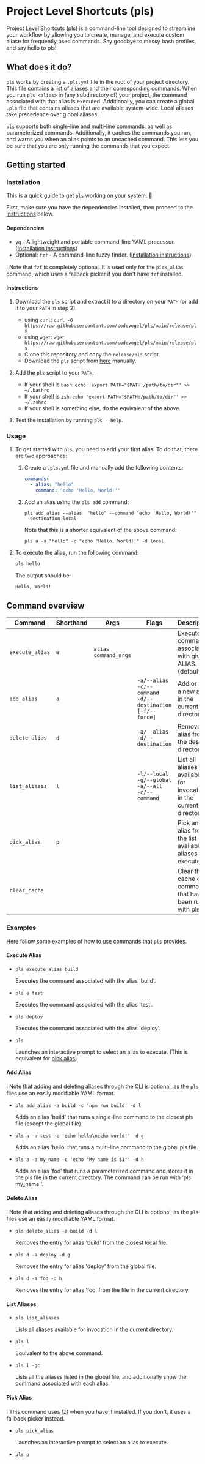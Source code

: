 # Project Level Shortcuts (pls)

Project Level Shortcuts (pls) is a command-line tool designed to streamline your workflow by allowing you to create, manage, and execute custom aliase for frequently used commands. Say goodbye to messy bash profiles, and say hello to pls!

## What does it do?

`pls` works by creating a `.pls.yml` file in the root of your project directory. This file contains a list of aliases and their corresponding commands. When you run `pls <alias>` in (any subdirectory of) your project, the command associated with that alias is executed. Additionally, you can create a global `.pls` file that contains aliases that are available system-wide. Local aliases take precedence over global aliases.

`pls` supports both single-line and multi-line commands, as well as parameterized commands. Additionally, it caches the commands you run, and warns you when an alias points to an uncached command. This lets you be sure that you are only running the commands that you expect.

## Getting started


### Installation

  This is a quick guide to get `pls` working on your system. 👷
  
  First, make sure you have the dependencies installed, then proceed to the [instructions](#instructions) below.

#### Dependencies
  - `yq` - A lightweight and portable command-line YAML processor. ([Installation instructions](https://mikefarah.gitbook.io/yq/#install))
  - Optional: `fzf` - A command-line fuzzy finder. ([Installation instructions](https://github.com/junegunn/fzf?tab=readme-ov-file#installation))

ℹ️ Note that `fzf` is completely optional. It is used only for the `pick_alias` command, which uses a fallback picker if you don't have `fzf` installed.


  #### Instructions

  1. Download the `pls` script and extract it to a directory on your `PATH` (or add it to your `PATH` in step 2).
     
     - using `curl`: `curl -O https://raw.githubusercontent.com/codevogel/pls/main/release/pls`
     - using `wget`: `wget https://raw.githubusercontent.com/codevogel/pls/main/release/pls`
     - Clone this repository and copy the `release/pls` script.
     - Download the `pls` script from [here](https://github.com/codevogel/pls/blob/main/release/pls) manually.

  2. Add the `pls` script to your `PATH`.
     - If your shell is `bash`: `echo 'export PATH="$PATH:/path/to/dir"' >> ~/.bashrc`
     - If your shell is `zsh`: `echo 'export PATH="$PATH:/path/to/dir"' >> ~/.zshrc`
     - If your shell is something else, do the equivalent of the above.
  3. Test the installation by running `pls --help`.

### Usage

1. To get started with `pls`, you need to add your first alias. To do that, there are two approaches:

    1. Create a `.pls.yml` file and manually add the following contents:
        ```yaml
        commands:
          - alias: "hello"
            command: "echo 'Hello, World!'"
        ```
    2. Add an alias using the `pls add` command:
       ```bash:
       pls add_alias --alias  "hello" --command "echo 'Hello, World!'" --destination local
       ```
       Note that this is a shorter equivalent of the above command:
       ```bash:
       pls a -a "hello" -c "echo 'Hello, World!'" -d local
       ```
2. To execute the alias, run the following command:
    ```bash
    pls hello
    ```
    The output should be:
    ```bash
    Hello, World!
    ```

## Command overview

| Command       | Shorthand | Args               | Flags                                                 | Description                                                         |
|---------------|-----------|--------------------|-------------------------------------------------------|---------------------------------------------------------------------|
| `execute_alias` | `e`         | `alias` <br> `command_args` |                                                       | Execute the command associated with given ALIAS. (default)          |
| `add_alias`     | `a`         |                    | `-a/--alias` <br> `-c/--command` <br> `-d/--destination` <br> `[-f/--force]` | Add or alter a new alias in the current directory.                  |
| `delete_alias`  | `d`         |                    | `-a/--alias` <br> `-d/--destination`                           | Remove an alias from the desired directory.                         |
| `list_aliases`  | `l`         |                    | `-l/--local` <br> `-g/--global` <br> `-a/--all` <br> `-c/--command`          | List all aliases available for invocation in the current directory. |
| `pick_alias`    | `p`         |                    |                                                       | Pick an alias from the list of available aliases to execute.        |
| `clear_cache`   |           |                    |                                                       | Clear the cache of all commands that have been run with pls.        |

### Examples

Here follow some examples of how to use commands that `pls` provides.

#### Execute Alias


- `pls execute_alias build`
   
  Executes the command associated with the alias 'build'.

- `pls e test`

  Executes the command associated with the alias 'test'.

- `pls deploy`

  Executes the command associated with the alias 'deploy'.

- `pls`
  
  Launches an interactive prompt to select an alias to execute. (This is equivalent for [pick alias](#pick_alias))

#### Add Alias

ℹ️ Note that adding and deleting aliases through the CLI is optional, as the `pls` files use an easily modifiable YAML format.

- `pls add_alias -a build -c 'npm run build' -d l`

  Adds an alias 'build' that runs a single-line command to the closest pls file (except the global file).

- `pls a -a test -c 'echo hello\necho world!' -d g`

  Adds an alias 'hello' that runs a multi-line command to the global pls file.

- `pls a -a my_name -c 'echo "My name is $1"' -d h`

  Adds an alias 'foo' that runs a parameterized command and stores it in the pls file in the current directory. The command can be run with 'pls my_name <name>'.

#### Delete Alias

ℹ️ Note that adding and deleting aliases through the CLI is optional, as the `pls` files use an easily modifiable YAML format.

  - `pls delete_alias -a build -d l`
  
    Removes the entry for alias 'build' from the closest local file.
  - `pls d -a deploy -d g`
    
    Removes the entry for alias 'deploy' from the global file.
  
  - `pls d -a foo -d h`
    
    Removes the entry for alias 'foo' from the file in the current directory.

#### List Aliases

  - `pls list_aliases`
    
      Lists all aliases available for invocation in the current directory.

  - `pls l`

      Equivalent to the above command.
  
  - `pls l -gc`

      Lists all the aliases listed in the global file, and additionally show the command associated with each alias.

#### Pick Alias

ℹ️ This command uses [fzf](https://github.com/junegunn/fzf) when you have it installed. If you don't, it uses a fallback picker instead.

  - `pls pick_alias`
    
    Launches an interactive prompt to select an alias to execute.

  - `pls p`
